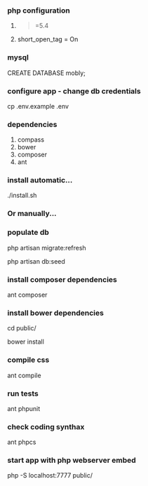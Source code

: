 ### php configuration
1. >=5.4
2. short_open_tag = On

### mysql 
CREATE DATABASE mobly;

### configure app - change db credentials
cp .env.example .env

### dependencies
1. compass
2. bower
3. composer
4. ant

### install automatic...
./install.sh

### Or manually...

### populate db
php artisan migrate:refresh

php artisan db:seed

### install composer dependencies
ant composer

### install bower dependencies
cd public/

bower install

### compile css
ant compile

### run tests
ant phpunit

### check coding synthax
ant phpcs

### start app with php webserver embed
php -S localhost:7777 public/
